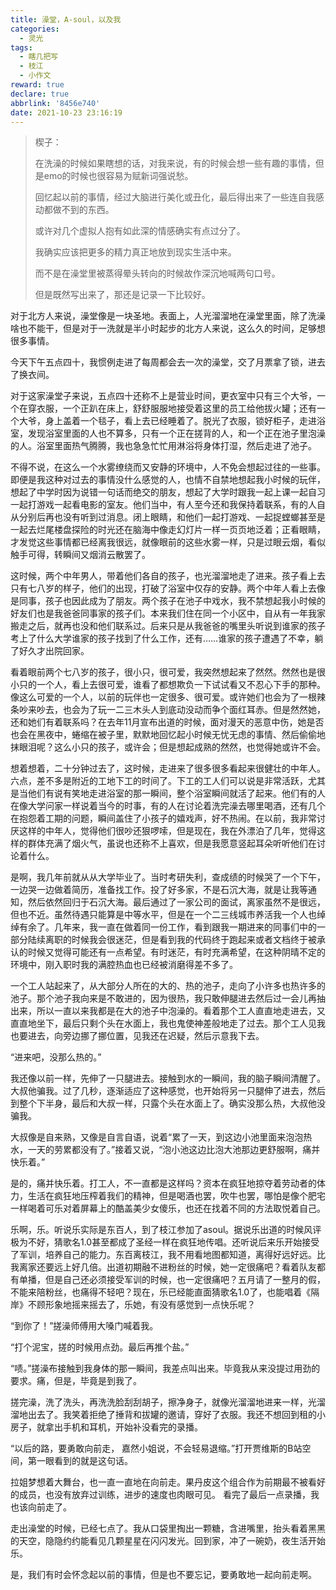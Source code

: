 ```yaml
---
title: 澡堂，A-soul，以及我
categories:
  - 灵光
tags:
  - 瞎几把写
  - 枝江
  - 小作文
reward: true
declare: true
abbrlink: '8456e740'
date: 2021-10-23 23:16:19
---
```

> 楔子：
> 
> 在洗澡的时候如果瞎想的话，对我来说，有的时候会想一些有趣的事情，但是emo的时候也很容易为赋新词强说愁。
>
> 回忆起以前的事情，经过大脑进行美化或丑化，最后得出来了一些连自我感动都做不到的东西。
>
> 或许对几个虚拟人抱有如此深的情感确实有点过分了。
>
> 我确实应该把更多的精力真正地放到现实生活中来。
>
> 而不是在澡堂里被蒸得晕头转向的时候故作深沉地喊两句口号。
>
> 但是既然写出来了，那还是记录一下比较好。

<!--more-->

对于北方人来说，澡堂像是一块圣地。表面上，人光溜溜地在澡堂里面，除了洗澡啥也不能干，但是对于一洗就是半小时起步的北方人来说，这么久的时间，足够想很多事情。

今天下午五点四十，我惯例走进了每周都会去一次的澡堂，交了月票拿了锁，进去了换衣间。

对于这家澡堂子来说，五点四十还称不上是营业时间，更衣室中只有三个大爷，一个在穿衣服，一个正趴在床上，舒舒服服地接受着这里的员工给他拔火罐；还有一个大爷，身上盖着一个毯子，看上去已经睡着了。脱光了衣服，锁好柜子，走进浴室，发现浴室里面的人也不算多，只有一个正在搓背的人，和一个正在池子里泡澡的人。浴室里面热气腾腾，我也急急忙忙用淋浴将身体打湿，然后走进了池子。

不得不说，在这么一个水雾缭绕而又安静的环境中，人不免会想起过往的一些事。即便是我这种对过去的事情没什么感觉的人，也情不自禁地想起我小时候的玩伴，想起了中学时因为说错一句话而绝交的朋友，想起了大学时跟我一起上课一起自习一起打游戏一起看电影的室友。他们当中，有人至今还和我保持着联系，有的人自从分别后再也没有听到过消息。闭上眼睛，和他们一起打游戏、一起捉螳螂甚至是一起去烂尾楼盘探险的时光还在脑海中像走幻灯片一样一页页地泛着；正看眼睛，才发觉这些事情都已经离我很远，就像眼前的这些水雾一样，只是过眼云烟，看似触手可得，转瞬间又烟消云散罢了。

这时候，两个中年男人，带着他们各自的孩子，也光溜溜地走了进来。孩子看上去只有七八岁的样子，他们的出现，打破了浴室中仅存的安静。两个中年人看上去像是同事，孩子也因此成为了朋友。两个孩子在池子中戏水，我不禁想起我小时候的好友们也是我爸爸同事家的孩子们。本来我们住在同一个小区中，自从有一年我家搬走之后，就再也没和他们联系过。后来只是从我爸爸的嘴里头听说到谁家的孩子考上了什么大学谁家的孩子找到了什么工作，还有……谁家的孩子遭遇了不幸，躺了好久才出院回家。

看着眼前两个七八岁的孩子，很小只，很可爱，我突然想起来了然然。然然也是很小只的一个人，看上去很可爱，谁看了都想欺负一下试试看又不忍心下手的那种。像这么可爱的一个人，以前的玩伴也一定很多、很可爱。或许她们也会为了一根辣条吵来吵去，也会为了玩一二三木头人到底动没动而争个面红耳赤。但是然然她，还和她们有着联系吗？在去年11月宣布出道的时候，面对漫天的恶意中伤，她是否也会在黑夜中，蜷缩在被子里，默默地回忆起小时候无忧无虑的事情、然后偷偷地抹眼泪呢？这么小只的孩子，或许会；但是想起成熟的然然，也觉得她或许不会。

想着想着，二十分钟过去了，这时候，走进来了很多很多看起来很健壮的中年人。六点，差不多是附近的工地下工的时间了。下工的工人们可以说是非常活跃，尤其是当他们有说有笑地走进浴室的那一瞬间，整个浴室瞬间就活了起来。他们有的人在像大学问家一样说着当今的时事，有的人在讨论着洗完澡去哪里喝酒，还有几个在抱怨着工期的问题，瞬间盖住了小孩子的嬉戏声，好不热闹。在以前，我非常讨厌这样的中年人，觉得他们很吵还狠啰嗦，但是现在，我在外漂泊了几年，觉得这样的群体充满了烟火气，虽说也还称不上喜欢，但是我愿意竖起耳朵听听他们在讨论着什么。

是啊，我几年前就从从大学毕业了。当时考研失利，查成绩的时候哭了一个下午，一边哭一边做着简历，准备找工作。投了好多家，不是石沉大海，就是让我等通知，然后依然回归于石沉大海。最后通过了一家公司的面试，离家虽然不是很远，但也不近。虽然待遇只能算是中等水平，但是在一个二三线城市养活我一个人也绰绰有余了。几年来，我一直在做着同一份工作，看到跟我一期进来的同事们中的一部分陆续离职的时候我会很迷茫，但是看到我的代码终于跑起来或者文档终于被承认的时候又觉得可能还有一点希望。有时迷茫，有时充满希望，在这种阴晴不定的环境中，刚入职时我的满腔热血也已经被消磨得差不多了。

一个工人站起来了，从大部分人所在的大的、热的池子，走向了小许多也热许多的池子。那个池子我向来是不敢进的，因为很热，我只敢伸腿进去然后过一会儿再抽出来，所以一直以来我都是在大的池子中泡澡的。看着那个工人直直地走进去，又直直地坐下，最后只剩个头在水面上，我也鬼使神差般地走了过去。那个工人见我也要进去，向旁边挪了挪位置，见我还在迟疑，然后示意我下去。

“进来吧，没那么热的。”

我还像以前一样，先伸了一只腿进去。接触到水的一瞬间，我的脑子瞬间清醒了。大叔他骗我。过了几秒，逐渐适应了这种感觉，也开始将另一只腿伸了进去，然后到整个下半身，最后和大叔一样，只露个头在水面上了。确实没那么热，大叔他没骗我。

大叔像是自来熟，又像是自言自语，说着“累了一天，到这边小池里面来泡泡热水，一天的劳累都没有了。”接着又说，“泡小池这边比泡大池那边更舒服啊，痛并快乐着。”

是的，痛并快乐着。打工人，不一直都是这样吗？资本在疯狂地掠夺着劳动者的体力，生活在疯狂地压榨着我们的精神，但是喝酒也罢，吹牛也罢，哪怕是像个肥宅一样喝着可乐对着屏幕上的酷盖美少女傻乐，也还在找着不同的方法取悦着自己。

乐啊，乐。听说乐实际是东百人，到了枝江参加了asoul。据说乐出道的时候风评极为不好，猜歌名1.0甚至都成了圣经一样在疯狂地传唱。还听说后来乐开始接受了军训，培养自己的能力。东百离枝江，我不用看地图都知道，离得好远好远。比我离家还要远上好几倍。出道初期融不进粉丝的时候，她一定很痛吧？看着队友都有单播，但是自己还必须接受军训的时候，也一定很痛吧？五月请了一整月的假，不能来陪粉丝，也痛得不轻吧？现在，乐已经能直面猜歌名1.0了，也能唱着《隔岸》不顾形象地摇来摇去了，乐她，有没有感觉到一点快乐呢？

“到你了！”搓澡师傅用大嗓门喊着我。

“打个泥宝，搓的时候用点劲。最后再推个盐。”

“啧。”搓澡布接触到我身体的那一瞬间，我差点叫出来。毕竟我从来没提过用劲的要求。痛，但是，毕竟是到我了。

搓完澡，洗了洗头，再洗洗脸刮刮胡子，擦净身子，就像光溜溜地进来一样，光溜溜地出去了。我笑着拒绝了捶背和拔罐的邀请，穿好了衣服。我还不想回到租的小房子，就拿出手机和耳机，开始补没看完的录播。

“以后的路，要勇敢向前走， 嘉然小姐说，不会轻易退缩。”打开贾维斯的B站空间，第一眼看到的就是这句话。

拉姐梦想着大舞台，也一直一直地在向前走。果丹皮这个组合作为前期最不被看好的成员，也没有放弃过训练，进步的速度也肉眼可见。
看完了最后一点录播，我也该向前走了。

走出澡堂的时候，已经七点了。我从口袋里掏出一颗糖，含进嘴里，抬头看着黑黑的天空，隐隐约约能看见几颗星星在闪闪发光。回到家，冲了一碗奶，夜生活开始乐。

是，我们有时会怀念起以前的事情，但是也不要忘记，要勇敢地一起向前走啊。
